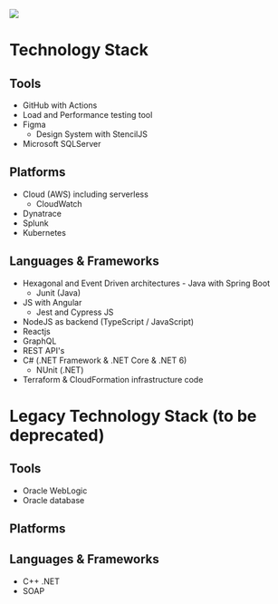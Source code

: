 ![](../static/iberia.png)

# Technology Stack

## Tools

- GitHub with Actions
- Load and Performance testing tool
- Figma
    - Design System with StencilJS
- Microsoft SQLServer

## Platforms

- Cloud (AWS) including serverless
    - CloudWatch
- Dynatrace
- Splunk
- Kubernetes

## Languages & Frameworks

- Hexagonal and Event Driven architectures - Java with Spring Boot
    - Junit (Java)
- JS with Angular
    - Jest and Cypress JS
- NodeJS as backend (TypeScript / JavaScript)
- Reactjs
- GraphQL
- REST API's
- C# (.NET Framework & .NET Core & .NET 6)
    - NUnit (.NET)
- Terraform & CloudFormation infrastructure code

# Legacy Technology Stack (to be deprecated)

## Tools

- Oracle WebLogic
- Oracle database

## Platforms

## Languages & Frameworks

- C++ .NET
- SOAP